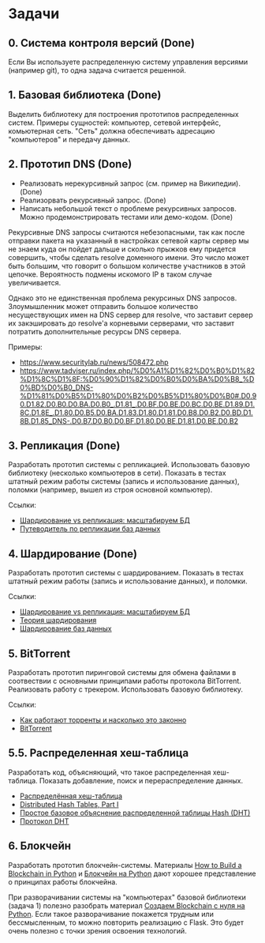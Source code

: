 # Задачи

## 0. Система контроля версий (Done)

Если Вы используете распределенную систему управления версиями (например git), то одна задача считается решенной.

## 1. Базовая библиотека (Done)

Выделить библиотеку для построения прототипов распределенных систем. Примеры сущностей: компьютер, сетевой интерфейс, комьютерная сеть. "Сеть" должна обеспечивать адресацию "компьютеров" и передачу данных.

## 2. Прототип DNS (Done)

* Реализовать нерекурсивный запрос (см. пример на Википедии). (Done)
* Реализорвать рекурсивный запрос. (Done)
* Написать небольшой текст о проблеме рекурсивных запросов. Можно продемонстрировать тестами или демо-кодом. (Done)

Рекурсивные DNS запросы считаются небезопасными, так как после отправки пакета на указанный в настройках сетевой карты сервер мы не знаем куда он пойдет дальше и сколько прыжков ему придется совершить, чтобы сделать resolve доменного имени. Это число может быть большим, что говорит о большом количестве участников в этой цепочке. Вероятность подмены искомого IP в таком случае увеличивается.

Однако это не единственная проблема рекурсиных DNS запросов. Злоумышленник может отправить большое количество несуществующих имен на DNS сервер для resolve, что заставит сервер их закэшировать до resolve'а корневыми серверами, что заставит потратить дополнительные ресурсы DNS сервера.

Примеры: 
* https://www.securitylab.ru/news/508472.php
* https://www.tadviser.ru/index.php/%D0%A1%D1%82%D0%B0%D1%82%D1%8C%D1%8F:%D0%90%D1%82%D0%B0%D0%BA%D0%B8_%D0%BD%D0%B0_DNS-%D1%81%D0%B5%D1%80%D0%B2%D0%B5%D1%80%D0%B0#.D0.90.D1.82.D0.B0.D0.BA.D0.B0_.D1.81_.D0.BF.D0.BE.D0.BC.D0.BE.D1.89.D1.8C.D1.8E_.D1.80.D0.B5.D0.BA.D1.83.D1.80.D1.81.D0.B8.D0.B2.D0.BD.D1.8B.D1.85_DNS-.D0.B7.D0.B0.D0.BF.D1.80.D0.BE.D1.81.D0.BE.D0.B2

## 3. Репликация (Done)

Разработать прототип системы с репликацией. Использовать базовую библиотеку (несколько компьютеров в сети). Показать в тестах штатный режим работы системы (запись и использование данных), поломки (например, вышел из строя основной компьютер).

Ссылки:

* [Шардирование vs репликация: масштабируем БД](https://zen.yandex.ru/media/id/5af88d8c482677990692cd7c/shardirovanie-vs-replikaciia-masshtabiruem-bd-5cfb901e83e84200af3e1dfa)
* [Путеводитель по репликации баз данных](https://habr.com/ru/post/514500/)

## 4. Шардирование (Done)

Разработать прототип системы с шардированием. Показать в тестах штатный режим работы (запись и использование данных), и поломки.

Ссылки:

* [Шардирование vs репликация: масштабируем БД](https://zen.yandex.ru/media/id/5af88d8c482677990692cd7c/shardirovanie-vs-replikaciia-masshtabiruem-bd-5cfb901e83e84200af3e1dfa)
* [Теория шардирования](https://habr.com/ru/company/oleg-bunin/blog/433370/)
* [Шардирование баз данных](https://ru.bmstu.wiki/%D0%A8%D0%B0%D1%80%D0%B4%D0%B8%D1%80%D0%BE%D0%B2%D0%B0%D0%BD%D0%B8%D0%B5_%D0%B1%D0%B0%D0%B7_%D0%B4%D0%B0%D0%BD%D0%BD%D1%8B%D1%85)

## 5. BitTorrent

Разработать прототип пиринговой системы для обмена файлами в соотвествии с основными принципами работы протокола BitTorrent. Реализовать работу с трекером. Использовать базовую библиотеку.

Ссылки:

* [Как работают торренты и насколько это законно](https://club.dns-shop.ru/blog/t-326-internet/44272-kak-rabotaut-torrentyi-i-naskolko-eto-zakonno/)
* [BitTorrent](https://ru.bmstu.wiki/BitTorrent)

## 5.5. Распределенная хеш-таблица

Разработать код, объясняющий, что такое распределенная хеш-таблица. Показать добавление, поиск и перераспределение данных.

* [Распределённая хеш-таблица](https://ru.wikipedia.org/wiki/%D0%A0%D0%B0%D1%81%D0%BF%D1%80%D0%B5%D0%B4%D0%B5%D0%BB%D1%91%D0%BD%D0%BD%D0%B0%D1%8F_%D1%85%D0%B5%D1%88-%D1%82%D0%B0%D0%B1%D0%BB%D0%B8%D1%86%D0%B0)
* [Distributed Hash Tables, Part I](https://www.linuxjournal.com/article/6797)
* [Простое базовое объяснение распределенной таблицы Hash (DHT)](https://coderoad.ru/144360/%D0%9F%D1%80%D0%BE%D1%81%D1%82%D0%BE%D0%B5-%D0%B1%D0%B0%D0%B7%D0%BE%D0%B2%D0%BE%D0%B5-%D0%BE%D0%B1%D1%8A%D1%8F%D1%81%D0%BD%D0%B5%D0%BD%D0%B8%D0%B5-%D1%80%D0%B0%D1%81%D0%BF%D1%80%D0%B5%D0%B4%D0%B5%D0%BB%D0%B5%D0%BD%D0%BD%D0%BE%D0%B9-%D1%82%D0%B0%D0%B1%D0%BB%D0%B8%D1%86%D1%8B-Hash-DHT)
* [Протокол DHT](http://translatedby.com/you/protocol-dht/)

## 6. Блокчейн

Разработать прототип блокчейн-системы. Материалы [How to Build a Blockchain in Python](https://www.activestate.com/blog/how-to-build-a-blockchain-in-python/) и [Блокчейн на Python](https://habr.com/ru/company/ruvds/blog/589371/) дают хорошее представление о принципах работы блокчейна.

При разворачивании системы на "компьютерах" базовой библиотеки (задача 1) полезно разобрать материал [Создаем Blockchain с нуля на Python](https://python-scripts.com/blockchain). Если такое разворачивание покажется трудным или бессмысленным, то можно повторить
реализацию с Flask. Это будет очень полезно с точки зрения освоения технологий.
